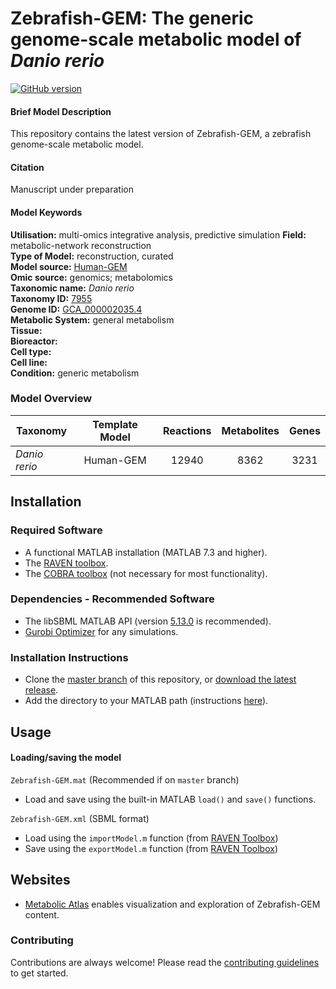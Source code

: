 
# Zebrafish-GEM: The generic genome-scale metabolic model of _Danio rerio_

[![GitHub version](https://badge.fury.io/gh/sysbiochalmers%2FZebrafish-GEM.svg)](https://badge.fury.io/gh/sysbiochalmers%2FZebrafish-GEM)


#### Brief Model Description

This repository contains the latest version of Zebrafish-GEM, a zebrafish genome-scale metabolic model.


#### Citation

Manuscript under preparation


#### Model Keywords

**Utilisation:** multi-omics integrative analysis, predictive simulation
**Field:** metabolic-network reconstruction  
**Type of Model:** reconstruction, curated  
**Model source:** [Human-GEM](https://doi.org/10.1126/scisignal.aaz1482)   
**Omic source:** genomics; metabolomics   
**Taxonomic name:** _Danio rerio_  
**Taxonomy ID:** [7955](https://identifiers.org/taxonomy:7955)  
**Genome ID:** [GCA_000002035.4](https://identifiers.org/insdc.gca:GCA_000002035.4)  
**Metabolic System:** general metabolism  
**Tissue:**  
**Bioreactor:**    
**Cell type:**  
**Cell line:**  
**Condition:** generic metabolism


### Model Overview

|Taxonomy | Template Model | Reactions | Metabolites| Genes |
| ------------- |:-------------:|:-------------:|:-------------:|:-----:|
|_Danio rerio_ |   Human-GEM |  12940  | 8362 | 3231 |


## Installation

### Required Software
* A functional MATLAB installation (MATLAB 7.3 and higher).
* The [RAVEN toolbox](https://github.com/SysBioChalmers/RAVEN).
* The [COBRA toolbox](https://github.com/opencobra/cobratoolbox) (not necessary for most functionality).


### Dependencies - Recommended Software
* The libSBML MATLAB API (version [5.13.0](https://sourceforge.net/projects/sbml/files/libsbml/5.13.0/stable/MATLAB%20interface/) is recommended).
* [Gurobi Optimizer](http://www.gurobi.com/registration/download-reg) for any simulations.


### Installation Instructions
* Clone the [master branch](https://github.com/SysBioChalmers/Zebrafish-GEM/tree/master) of this repository, or [download the latest release](https://github.com/SysBioChalmers/Zebrafish-GEM/releases/latest).
* Add the directory to your MATLAB path (instructions [here](https://se.mathworks.com/help/matlab/ref/addpath.html?requestedDomain=www.mathworks.com)).


## Usage

#### Loading/saving the model

`Zebrafish-GEM.mat` (Recommended if on `master` branch)
* Load and save using the built-in MATLAB `load()` and `save()` functions.

`Zebrafish-GEM.xml` (SBML format)
* Load using the `importModel.m` function (from [RAVEN Toolbox](https://github.com/SysBioChalmers/RAVEN))
* Save using the `exportModel.m` function (from [RAVEN Toolbox](https://github.com/SysBioChalmers/RAVEN))


## Websites

- [Metabolic Atlas](https://metabolicatlas.org/) enables visualization and exploration of Zebrafish-GEM content.


### Contributing

Contributions are always welcome! Please read the [contributing guidelines](.github/CONTRIBUTING.md) to get started.

